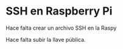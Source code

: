 # SSH en Raspberry Pi

Hace falta crear un archivo SSH en la Raspy

Hace falta subir la llave pública.

